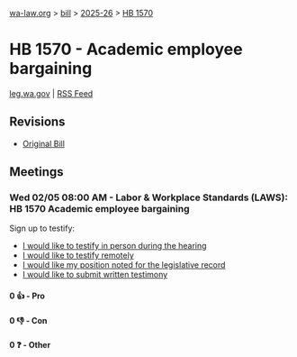 [wa-law.org](/) > [bill](/bill/) > [2025-26](/bill/2025-26/) > [HB 1570](/bill/2025-26/hb/1570/)

# HB 1570 - Academic employee bargaining
[leg.wa.gov](https://app.leg.wa.gov/billsummary?BillNumber=1570&Year=2025&Initiative=false) | [RSS Feed](./rss.xml)

## Revisions
* [Original Bill](1/)

## Meetings
### Wed 02/05 08:00 AM - Labor & Workplace Standards (LAWS): HB 1570 Academic employee bargaining
Sign up to testify:
* [I would like to testify in person during the hearing](https://app.leg.wa.gov/csi/Testifier/Add?chamber=House&mId=32683&aId=162707&caId=25454&tId=1)
* [I would like to testify remotely](https://app.leg.wa.gov/csi/Testifier/Add?chamber=House&mId=32683&aId=162707&caId=25454&tId=2)
* [I would like my position noted for the legislative record](https://app.leg.wa.gov/csi/Testifier/Add?chamber=House&mId=32683&aId=162707&caId=25454&tId=3)
* [I would like to submit written testimony](https://app.leg.wa.gov/csi/Testifier/Add?chamber=House&mId=32683&aId=162707&caId=25454&tId=4)

#### 0 👍 - Pro

#### 0 👎 - Con

#### 0 ❓ - Other
